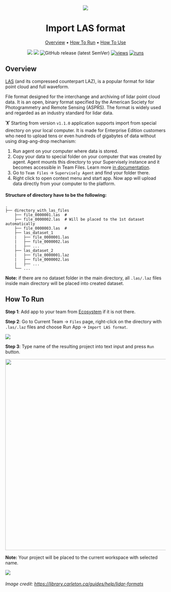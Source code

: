 <div align="center" markdown>
<img src="https://user-images.githubusercontent.com/106374579/183419496-a06ad411-8a27-4213-8fbe-7af14c3fbd89.png"/>



# Import LAS format

<p align="center">
  <a href="#Overview">Overview</a> •
  <a href="#How-To-Run">How To Run</a> •
  <a href="#How-To-Use">How To Use</a>
</p>

  
[![](https://img.shields.io/badge/supervisely-ecosystem-brightgreen)](https://ecosystem.supervise.ly/apps/import-las-format)
[![](https://img.shields.io/badge/slack-chat-green.svg?logo=slack)](https://supervise.ly/slack)
![GitHub release (latest SemVer)](https://img.shields.io/github/v/release/supervisely-ecosystem/import-las-format)
[![views](https://app.supervise.ly/img/badges/views/supervisely-ecosystem/import-las-format.png)](https://supervise.ly)
[![runs](https://app.supervise.ly/img/badges/runs/supervisely-ecosystem/import-las-format.png)](https://supervise.ly)

</div>

## Overview

[LAS](https://www.asprs.org/divisions-committees/lidar-division/laser-las-file-format-exchange-activities) (and its compressed counterpart LAZ), is a popular format for lidar point cloud and full waveform.

File format designed for the interchange and archiving of lidar point cloud data. It is an open, binary format specified by the American Society for Photogrammetry and Remote Sensing (ASPRS). The format is widely used and regarded as an industry standard for lidar data.

🏋️ Starting from version `v1.1.0` application supports import from special directory on your local computer. It is made for Enterprise Edition customers who need to upload tens or even hundreds of gigabytes of data without using drag-ang-drop mechanism:

1. Run agent on your computer where data is stored.
2. Copy your data to special folder on your computer that was created by agent. Agent mounts this directory to your Supervisely instance and it becomes accessible in Team Files. Learn more [in documentation](https://github.com/supervisely/docs/blob/master/customization/agents/agent-storage/agent-storage.md).
3. Go to `Team Files` -> `Supervisely Agent` and find your folder there.
4. Right click to open context menu and start app. Now app will upload data directly from your computer to the platform.

#### Structure of directory have to be the following:   
```
.
├── directory_with_las_files
    ├── file_0000001.las  # 
    ├── file_0000002.las  # Will be placed to the 1st dataset automatically
    ├── file_0000003.las  # 
    ├── las_dataset_1
    |	├── file_0000001.las
    |	├── file_0000002.las
    |	├── ...
    ├── las_dataset_2
    |	├── file_0000001.laz
    |	├── file_0000002.las
    |	├── ...
    └── ...
```
**Note:** if there are no dataset folder in the main directory, all `.las/.laz` files inside main directory will be placed into created dataset.

## How To Run 
**Step 1**: Add app to your team from [Ecosystem](https://ecosystem.supervise.ly/apps/import-las-format) if it is not there.

**Step 2**:  Go to Current Team -> `Files` page, right-click on the directory with `.las/.laz` files and choose Run App -> `Import LAS format`.

<img src="https://i.imgur.com/V63kbCP.png"/>

**Step 3**: Type name of the resulting project into text input and press `Run` button.

<img src="https://i.imgur.com/BgLvRct.png" width="600px"/>

**Note:** Your project will be placed to the current workspace with selected name.

<img src="https://i.imgur.com/UF2VPis.png"/>

###### Image credit: https://library.carleton.ca/guides/help/lidar-formats

